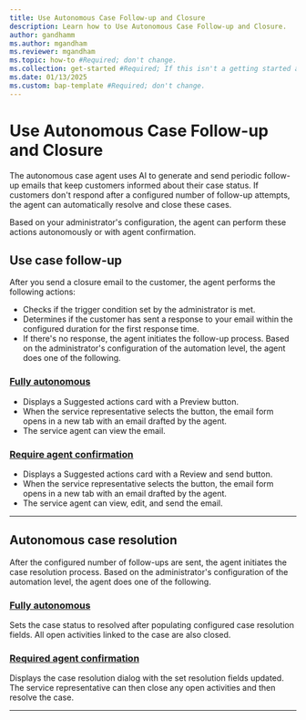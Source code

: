 ```yaml
---
title: Use Autonomous Case Follow-up and Closure
description: Learn how to Use Autonomous Case Follow-up and Closure.
author: gandhamm
ms.author: mgandham
ms.reviewer: mgandham
ms.topic: how-to #Required; don't change.
ms.collection: get-started #Required; If this isn't a getting started article, don't remove the attribute, but leave the value blank. The values for this attribute will be updated over time.
ms.date: 01/13/2025
ms.custom: bap-template #Required; don't change.
---
```


# Use Autonomous Case Follow-up and Closure

The autonomous case agent uses AI to generate and send periodic follow-up emails that keep customers informed about their case status. If customers don't respond after a configured number of follow-up attempts, the agent can automatically resolve and close these cases.

Based on your administrator's configuration, the agent can perform these actions autonomously or with agent confirmation.

## Use case follow-up

After you send a closure email to the customer, the agent performs the following actions:

- Checks if the trigger condition set by the administrator is met.
- Determines if the customer has sent a response to your email within the configured duration for the first response time.
- If there's no response, the agent initiates the follow-up process. Based on the administrator's configuration of the automation level, the agent does one of the following.


### [Fully autonomous](#tab/fullyautonomous)
  
  - Displays a Suggested actions card with a Preview button.
  - When the service representative selects the button, the email form opens in a new tab with an email drafted by the agent.
  - The service agent can view the email.

### [Require agent confirmation](#tab/requireagentconfirmation)

   - Displays a Suggested actions card with a Review and send button.
   - When the service representative selects the button, the email form opens in a new tab with an email drafted by the agent.
   - The service agent can view, edit, and send the email.

---

## Autonomous case resolution

After the configured number of follow-ups are sent, the agent initiates the case resolution process. Based on the administrator's configuration of the automation level, the agent does one of the following.


 ### [Fully autonomous](#tab/fullyautonomous)

  Sets the case status to resolved after populating configured case resolution fields. All open activities linked to the case are also closed.

 ### [Required agent confirmation](#tab/requireagentconfirmation)

  Displays the case resolution dialog with the set resolution fields updated. The service representative can then close any open activities and then resolve the case.

---